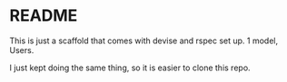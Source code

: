 # README

This is just a scaffold that comes with devise and rspec set up. 1 model, Users.

I just kept doing the same thing, so it is easier to clone this repo.
